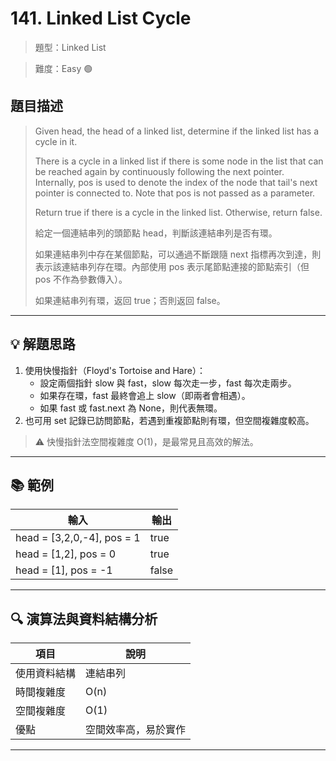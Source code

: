 # 141. Linked List Cycle

> 題型：Linked List

> 難度：Easy 🟢

## 題目描述
> Given head, the head of a linked list, determine if the linked list has a cycle in it.
>
> There is a cycle in a linked list if there is some node in the list that can be reached again by continuously following the next pointer. Internally, pos is used to denote the index of the node that tail's next pointer is connected to. Note that pos is not passed as a parameter.
>
> Return true if there is a cycle in the linked list. Otherwise, return false.
>
> 給定一個連結串列的頭節點 head，判斷該連結串列是否有環。
>
> 如果連結串列中存在某個節點，可以通過不斷跟隨 next 指標再次到達，則表示該連結串列存在環。內部使用 pos 表示尾節點連接的節點索引（但 pos 不作為參數傳入）。
>
> 如果連結串列有環，返回 true；否則返回 false。

---

## 💡 解題思路
1. 使用快慢指針（Floyd's Tortoise and Hare）：
    - 設定兩個指針 slow 與 fast，slow 每次走一步，fast 每次走兩步。
    - 如果存在環，fast 最終會追上 slow（即兩者會相遇）。
    - 如果 fast 或 fast.next 為 None，則代表無環。
2. 也可用 set 記錄已訪問節點，若遇到重複節點則有環，但空間複雜度較高。

> ⚠️ 快慢指針法空間複雜度 O(1)，是最常見且高效的解法。

---

## 📚 範例

| 輸入 | 輸出 |
|----------------------|-------|
| head = [3,2,0,-4], pos = 1 | true  |
| head = [1,2], pos = 0      | true  |
| head = [1], pos = -1       | false |

---

## 🔍 演算法與資料結構分析

| 項目         | 說明                |
|--------------|---------------------|
| 使用資料結構 | 連結串列            |
| 時間複雜度   | O(n)                |
| 空間複雜度   | O(1)                |
| 優點         | 空間效率高，易於實作 |

---